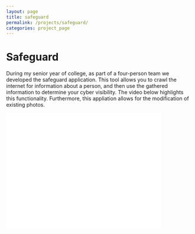 ```yaml
---
layout: page
title: safeguard
permalink: /projects/safeguard/
categories: project_page
---
```


<h1>Safeguard</h1>

During my senior year of college, as part of a four-person team we developed the safeguard application. This tool allows you to crawl the internet for information about a person, and then use the gathered information to determine your cyber visibility.  The video below highlights this functionality.  Furthermore, this appliation allows for the modification of existing photos. 

<iframe width="420" height="315" src="/assets/video/safeguard/safeguard.mp4" frameborder="0" allowfullscreen></iframe>
